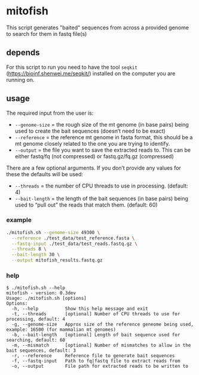 # mitofish
 This script generates "baited" sequences from across a provided genome to search for them in fastq file(s)

## depends

For this script to run you need to have the tool `seqkit` (https://bioinf.shenwei.me/seqkit/) installed on the computer you are running on.

## usage

The required input from the user is:

* `--genome-size` = the rough size of the mt genome (in base pairs) being used to create the bait sequences (doesn’t need to be exact)
* `--reference` = the reference mt genome in fasta format, this should be a mt genome closely related to the one you are trying to identify.
* `--output` = the file you want to save the extracted reads to. This can be either fastq/fq (not compressed) or fastq.gz/fq.gz (compressed)

There are a few optional arguments. If you don’t provide any values for these the defaults will be used:

* `--threads` = the number of CPU threads to use in processing. (default: 4)
* `--bait-length` = the length of the bait sequences (in base pairs) being used to “pull out” the reads that match them. (default: 60)

### example

```sh
./mitofish.sh --genome-size 49300 \
  --reference ./test_data/test_reference.fasta \
  --fastq-input ./test_data/test_reads.fastq.gz \
  --threads 8 \
  --bait-length 30 \
  --output mitofish_results.fastq.gz
```

### help

```
$ ./mitofish.sh --help
mitofish - version: 0.3dev
Usage: ./mitofish.sh [options]
Options:
  -h, --help          Show this help message and exit
  -t, --threads       [optional] Number of CPU threads to use for processing, default: 4
  -g, --genome-size   Approx size of the reference geneome being used, example: 16500 (for mammalian mt genomes)
  -b, --bait-length   [optional] Length of bait sequence used for searching, default: 60
  -m, --mismatch      [optional] Number of mismatches to allow in the bait sequences, default: 3
  -r, --reference     Reference file to generate bait sequences
  -f, --fastq-input   Path to fq|fastq file to extract reads from
  -o, --output        File path for extracted reads to be written to
```